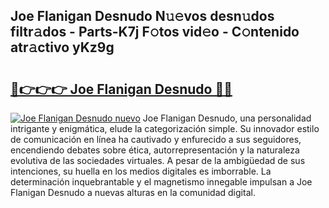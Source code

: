 ## Joe Flanigan Desnudo N𝚞𝚎vos desn𝚞dos filtr𝚊dos - Parts-K7j F𝚘tos vid𝚎o - C𝚘ntenido atr𝚊ctivo yKz9g

# <h2><a href="http://mb9c1n8.tromn.icu/?c=Joe+Flanigan+Desnudo">🔗👉👉👉 Joe Flanigan Desnudo 🔗🔗</a></h2>

[![Joe Flanigan Desnudo nuevo](https://i.imgur.com/pEAQMta.gif)](http://mb9c1n8.tromn.icu/?c=Joe+Flanigan+Desnudo)
Joe Flanigan Desnudo, una personalidad intrigante y enigmática, elude la categorización simple. Su innovador estilo de comunicación en línea ha cautivado y enfurecido a sus seguidores, encendiendo debates sobre ética, autorrepresentación y la naturaleza evolutiva de las sociedades virtuales. A pesar de la ambigüedad de sus intenciones, su huella en los medios digitales es imborrable. La determinación inquebrantable y el magnetismo innegable impulsan a Joe Flanigan Desnudo a nuevas alturas en la comunidad digital.
